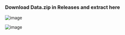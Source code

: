 ### **Download Data.zip in Releases and extract here**



![image](https://github.com/user-attachments/assets/513980f3-00d3-4f2b-b313-60db284143b8)


![image](https://github.com/user-attachments/assets/b2e2e20c-ad0e-4f4c-a461-29eca712fd02)
